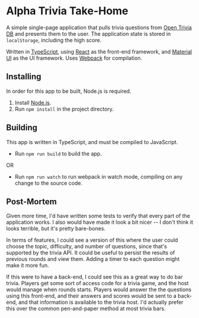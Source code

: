 # Alpha Trivia Take-Home

A simple single-page application that pulls trivia questions from [Open 
Trivia DB](https://opentdb.com/) and presents them to the user. The
application state is stored in `localStorage`, including the high score.

Written in [TypeScript](https://www.typescriptlang.org/), using 
[React](https://reactjs.org/) as the front-end framework, and
[Material UI](https://material-ui.com/) as the UI framework. Uses
[Webpack](https://webpack.js.org/) for compilation. 

## Installing
In order for this app to be built, Node.js is required.

1. Install [Node.js](https://nodejs.org).
2. Run `npm install` in the project directory.

## Building
This app is written in TypeScript, and must be compiled to JavaScript.

* Run `npm run build` to build the app.

OR

* Run `npm run watch` to run webpack in watch mode, compiling on any
change to the source code.


## Post-Mortem
Given more time, I'd have written some tests to verify that every part
of the application works. I also would have made it look a bit nicer -- 
I don't think it looks terrible, but it's pretty bare-bones.

In terms of features, I could see a version of this where the user could
choose the topic, difficulty, and number of questions, since that's 
supported by the trivia API. It could be useful to persist the results 
of previous rounds and view them. Adding a timer to each question might 
make it more fun.

If this were to have a back-end, I could see this as a great way to do 
bar trivia. Players get some sort of access code for a trivia game, and 
the host would manage when rounds starts. Players would answer the
the questions using this front-end, and their answers and scores would 
be sent to a back-end, and that information is available to the trivia
host. I'd actually prefer this over the common pen-and-paper method at
most trivia bars.